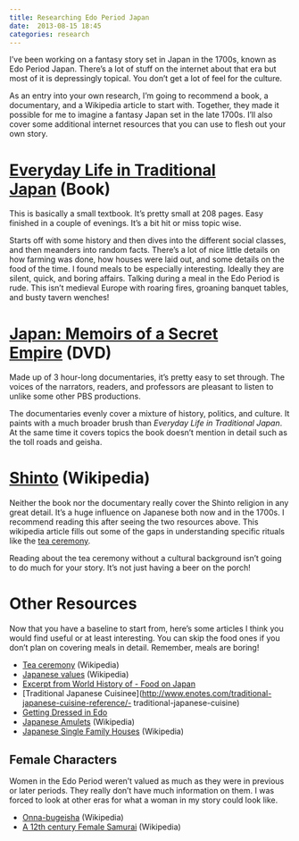 ```yaml
---
title: Researching Edo Period Japan
date:  2013-08-15 18:45
categories: research
---
```

I’ve been working on a fantasy story set in Japan in the 1700s, known as Edo Period Japan. There’s a lot of stuff on the internet about that era but most of it is depressingly topical. You don’t get a lot of feel for the culture.

As an entry into your own research, I’m going to recommend a book, a documentary, and a Wikipedia article to start with. Together, they made it possible for me to imagine a fantasy Japan set in the late 1700s. I’ll also cover some additional internet resources that you can use to flesh out your own story.

# [Everyday Life in Traditional Japan](http://www.amazon.com/gp/product/4805310057/ref=as_li_qf_sp_asin_il_tl?ie=UTF8&amp;camp=1789&amp;creative=9325&amp;creativeASIN=4805310057&amp;linkCode=as2&amp;tag=httpepochwcom-20)&nbsp;(Book)
This is basically a small textbook. It’s pretty small at 208 pages. Easy finished in a couple of evenings. It’s a bit hit or miss topic wise.

Starts off with some history and then dives into the different social classes, and then meanders into random facts. There’s a lot of nice little details on how farming was done, how houses were laid out, and some details on the food of the time. I found meals to be especially interesting. Ideally they are silent, quick, and boring affairs. Talking during a meal in the Edo Period is rude. This isn’t medieval Europe with roaring fires, groaning banquet tables, and busty tavern wenches!

# [Japan: Memoirs of a Secret Empire](https://github.com/epochwolf/epochwolf.com/blob/master/source/blog/2013-08-05-researching-edo-period-japan.markdown#japan-memoirs-of-a-secret-empire-dvd)&nbsp;(DVD)
Made up of 3 hour-long documentaries, it’s pretty easy to set through. The voices of the narrators, readers, and professors are pleasant to listen to unlike some other PBS productions.

The documentaries evenly cover a mixture of history, politics, and culture. It paints with a much broader brush than *Everyday Life in Traditional Japan*. At the same time it covers topics the book doesn’t mention in detail such as the toll roads and geisha.

# [Shinto](http://en.wikipedia.org/wiki/Shinto)&nbsp;(Wikipedia)
Neither the book nor the documentary really cover the Shinto religion in any great detail. It’s a huge influence on Japanese both now and in the 1700s. I recommend reading this after seeing the two resources above. This wikipedia article fills out some of the gaps in understanding specific rituals like the [tea ceremony](http://en.wikipedia.org/wiki/Japanese_tea_ceremony).

Reading about the tea ceremony without a cultural background isn’t going to do much for your story. It’s not just having a beer on the porch!

# Other Resources
Now that you have a baseline to start from, here’s some articles I think you would find useful or at least interesting. You can skip the food ones if you don’t plan on covering meals in detail. Remember, meals are boring!

- [Tea ceremony](http://en.wikipedia.org/wiki/Japanese_tea_ceremony)&nbsp;(Wikipedia)
- [Japanese values](http://en.wikipedia.org/wiki/Japanese_values)&nbsp;(Wikipedia)
- [Excerpt from World History of - Food on Japan](http://www.cambridge.org/us/books/kiple/japan.htm)
- [Traditional Japanese Cuisinee](http://www.enotes.com/traditional-japanese-cuisine-reference/- traditional-japanese-cuisine)
- [Getting Dressed in Edo](http://historicalnovelists.tripod.com/kimono.htm)
- [Japanese Amulets](http://en.wikipedia.org/wiki/Omamori)&nbsp;(Wikipedia)
- [Japanese Single Family Houses](http://en.wikipedia.org/wiki/Minka)&nbsp;(Wikipedia)

## Female Characters
Women in the Edo Period weren’t valued as much as they were in previous or later periods. They really don’t have much information on them. I was forced to look at other eras for what a woman in my story could look like.

- [Onna-bugeisha](https://en.wikipedia.org/wiki/Onna-bugeisha)&nbsp;(Wikipedia)
- [A 12th century Female Samurai](https://en.wikipedia.org/wiki/Tomoe_Gozen)&nbsp;(Wikipedia)